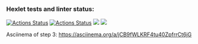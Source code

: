 ### Hexlet tests and linter status:
[![Actions Status](https://github.com/dmsiods/python-project-50/actions/workflows/hexlet-check.yml/badge.svg)](https://github.com/dmsiods/python-project-50/actions)
[![Actions Status](https://github.com/dmsiods/python-project-50/actions/workflows/first-check.yml/badge.svg)](https://github.com/dmsiods/python-project-50/actions)
<a href="https://codeclimate.com/github/dmsiods/python-project-50/maintainability"><img src="https://api.codeclimate.com/v1/badges/4584c03a3ac485179e1d/maintainability" /></a>
<a href="https://codeclimate.com/github/dmsiods/python-project-50/test_coverage"><img src="https://api.codeclimate.com/v1/badges/4584c03a3ac485179e1d/test_coverage" /></a>

Asciinema of step 3: https://asciinema.org/a/jCB9fWLKRF4tu40ZpfrrCt6jG